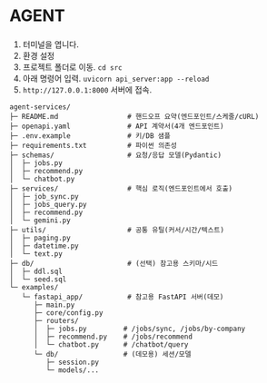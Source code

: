# AGENT

### 
1. 터미널을 엽니다.  
2. 환경 설정  
3. 프로젝트 폴더로 이동. ```cd src```  
4. 아래 명령어 입력. ```uvicorn api_server:app --reload```  
5.  ```http://127.0.0.1:8000``` 서버에 접속.  

```
agent-services/
├─ README.md                 # 핸드오프 요약(엔드포인트/스케줄/cURL)
├─ openapi.yaml              # API 계약서(4개 엔드포인트)
├─ .env.example              # 키/DB 샘플
├─ requirements.txt          # 파이썬 의존성
├─ schemas/                  # 요청/응답 모델(Pydantic)
│  ├─ jobs.py
│  ├─ recommend.py
│  └─ chatbot.py
├─ services/                 # 핵심 로직(엔드포인트에서 호출)
│  ├─ job_sync.py
│  ├─ jobs_query.py
│  ├─ recommend.py
│  └─ gemini.py
├─ utils/                    # 공통 유틸(커서/시간/텍스트)
│  ├─ paging.py
│  ├─ datetime.py
│  └─ text.py
├─ db/                       # (선택) 참고용 스키마/시드
│  ├─ ddl.sql
│  └─ seed.sql
└─ examples/
   └─ fastapi_app/           # 참고용 FastAPI 서버(데모)
      ├─ main.py
      ├─ core/config.py
      ├─ routers/
      │  ├─ jobs.py         # /jobs/sync, /jobs/by-company
      │  ├─ recommend.py    # /jobs/recommend
      │  └─ chatbot.py      # /chatbot/query
      └─ db/                # (데모용) 세션/모델
         ├─ session.py
         └─ models/...

```
